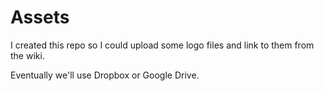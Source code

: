 # Assets

I created this repo so I could upload some logo files and link to them from the wiki.

Eventually we'll use Dropbox or Google Drive.
